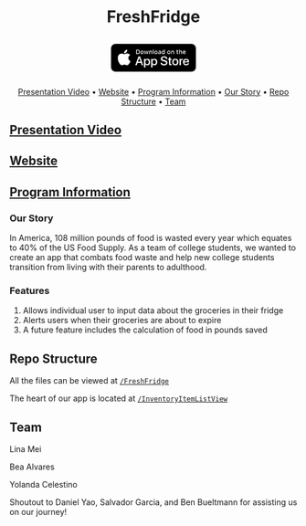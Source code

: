# <p align="center"> FreshFridge </p>

## <p align="center" href="https://apps.apple.com/us/app/fridge-view/id6444871656?ign-itscg=30200&ign-itsct=apps_box_badge" > [<img src="appstore-badge.png" height="50">](https://apps.apple.com/us/app/fridge-view/id6444871656?ign-itscg=30200&ign-itsct=apps_box_badge) </p>

<p align="center">
  <a href="#presentation-video">Presentation Video</a> •
  <a href="#website">Website</a> •
  <a href="#program-information">Program Information</a> •
  <a href="#our-story">Our Story</a> •
  <a href="#repo-structure">Repo Structure</a> •
  <a href="#team">Team</a>
</p>

## [Presentation Video](https://youtu.be/yAhsvabrIwg)

## [Website](https://fridgeview2022.wixsite.com/fridge-view)
## [Program Information](https://www.eccchicago.org/2022-app-accelerator.html)

### Our Story
In America, 108 million pounds of food is wasted every year which equates to 40% of the US Food Supply.
As a team of college students, we wanted to create an app that combats food waste and help new college students transition from living with their parents to adulthood.

### Features
1) Allows individual user to input data about the groceries in their fridge
2) Alerts users when their groceries are about to expire
3) A future feature includes the calculation of food in pounds saved

## Repo Structure
All the files can be viewed at [`/FreshFridge`](https://github.com/linamei0616/FreshFridge/tree/main/FreshFridge/FreshFridge)

The heart of our app is located at [`/InventoryItemListView`](https://github.com/linamei0616/FreshFridge/blob/main/FreshFridge/FreshFridge/Views/InventoryItemListView.swift)

## Team
Lina Mei

Bea Alvares

Yolanda Celestino

Shoutout to Daniel Yao, Salvador Garcia, and Ben Bueltmann for assisting us on our journey!
